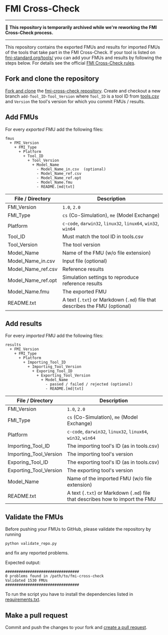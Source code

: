 # FMI Cross-Check


---

:construction: **This repository is temporarily archived while we're reworking the FMI Cross-Check process.**

---


This repository contains the exported FMUs and results for imported FMUs of the tools that take part in the FMI Cross-Check.
If your tool is listed on [fmi-standard.org/tools/](https://fmi-standard.org/tools/) you can add your FMUs and results by following the steps below.
For details see the official [FMI Cross-Check rules](FMI-CROSS-CHECK-RULES.md).

## Fork and clone the repository

[Fork and clone](https://help.github.com/articles/fork-a-repo/) the [fmi-cross-check repository](https://github.com/modelica/fmi-cross-check).
Create and checkout a new branch `add-Tool_ID-Tool_Version` where `Tool_ID` is a tool ID from [tools.csv](https://github.com/modelica/fmi-standard.org/blob/master/_data/tools.csv) and `Version` the tool's version for which you commit FMUs / results.

## Add FMUs

For every *exported* FMU add the following files:

```
fmus
  + FMI_Version
    + FMI_Type
      + Platform
        + Tool_ID
          + Tool_Version
            + Model_Name
              - Model_Name_in.csv  (optional)
              - Model_Name_ref.csv
              - Model_Name_ref.opt
              - Model_Name.fmu
              - README.[md|txt]
```

| File / Directory   | Description
|--------------------|------------
| FMI_Version        | `1.0`, `2.0`
| FMI_Type           | `cs` (Co-Simulation), `me` (Model Exchange)
| Platform           | `c-code`, `darwin32`, `linux32`, `linux64`, `win32`, `win64`
| Tool_ID            | Must match the tool ID in tools.csv
| Tool_Version       | The tool version
| Model_Name         | Name of the FMU (w/o file extension)
| Model_Name_in.csv  | Input file (optional)
| Model_Name_ref.csv | Reference results
| Model_Name_ref.opt | Simulation settings to reproduce reference results
| Model_Name.fmu     | The exported FMU
| README.txt         | A text (`.txt`) or Markdown (`.md`) file that describes the FMU (optional)

## Add results

For every *imported* FMU add the following files:

```
results
  + FMI_Version
    + FMI_Type
      + Platform
        + Importing_Tool_ID
          + Importing_Tool_Version
            + Exporing_Tool_ID
              + Exporting_Tool_Version
                + Model_Name
                  - passed / failed / rejected (optional)
                  - README.[md|txt]
```

| File / Directory       | Description
|------------------------|------------
| FMI_Version            | `1.0`, `2.0`
| FMI_Type               | `cs` (Co-Simulation), `me` (Model Exchange)
| Platform               | `c-code`, `darwin32`, `linux32`, `linux64`, `win32`, `win64`
| Importing_Tool_ID      | The importing tool's ID (as in tools.csv)
| Importing_Tool_Version | The importing tool's version
| Exporing_Tool_ID       | The exporting tool's ID (as in tools.csv)
| Exporting_Tool_Version | The exporting tool's version
| Model_Name             | Name of the imported FMU (w/o file extension)
| README.txt             | A text (`.txt`) or Markdown (`.md`) file that describes how to import the FMU

## Validate the FMUs

Before pushing your FMUs to GitHub, please validate the repository by running

```
python validate_repo.py
```

and fix any reported problems.

Expected output:

```
#################################
0 problems found in /path/to/fmi-cross-check
Validated 1530 FMUs
#################################
```

To run the script you have to install the dependencies listed in [requirements.txt](requirements.txt).

## Make a pull request

Commit and push the changes to your fork and [create a pull request](https://help.github.com/articles/creating-a-pull-request/).
